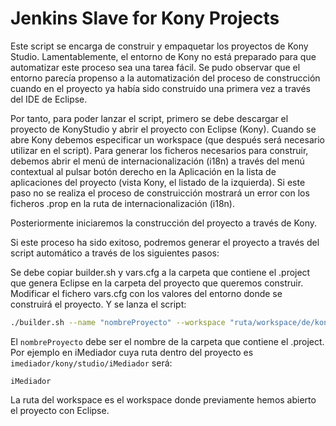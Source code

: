 Jenkins Slave for Kony Projects
===============================

Este script se encarga de construir y empaquetar los proyectos de Kony Studio. Lamentablemente, el entorno de Kony no está preparado para que automatizar este proceso sea una tarea fácil.
Se pudo observar que el entorno parecía propenso a la automatización del proceso de construcción cuando en el proyecto ya había sido construido una primera vez a través del IDE de Eclipse.

Por tanto, para poder lanzar el script, primero se debe descargar el proyecto de KonyStudio y abrir el proyecto con Eclipse (Kony). Cuando se abre Kony debemos especificar un workspace (que después será necesario utilizar en el script).
Para generar los ficheros necesarios para construir, debemos abrir el menú de internacionalización (i18n) a través del menú contextual al pulsar botón derecho en la Aplicación en la lista de aplicaciones del proyecto (vista Kony, el listado de la izquierda). Si este paso no se realiza el proceso de construicción mostrará un error con los ficheros .prop en la ruta de internacionalización (i18n).

Posteriormente iniciaremos la construcción del proyecto a través de Kony.

Si este proceso ha sido exitoso, podremos generar el proyecto a través del script automático a través de los siguientes pasos:

Se debe copiar builder.sh y vars.cfg a la carpeta que contiene el .project que genera Eclipse en la carpeta del proyecto que queremos construir. Modificar el fichero vars.cfg con los valores del entorno donde se construirá el proyecto. Y se lanza el script:

```bash
./builder.sh --name "nombreProyecto" --workspace "ruta/workspace/de/kony"
```

El `nombreProyecto` debe ser el nombre de la carpeta que contiene el .project. Por ejemplo en iMediador cuya ruta dentro del proyecto es `imediador/kony/studio/iMediador` será:

```code
iMediador
```

La ruta del workspace es el workspace donde previamente hemos abierto el proyecto con Eclipse.
